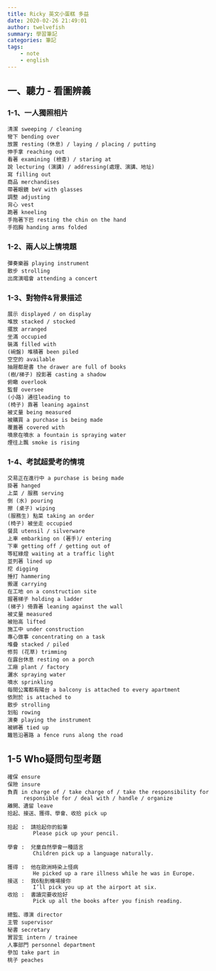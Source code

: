 ```yaml
---
title: Ricky 英文小蛋糕 多益
date: 2020-02-26 21:49:01
author: twelvefish
summary: 學習筆記
categories: 筆記
tags:
    - note
    - english
---
```

## 一、聽力 - 看圖辨義
### 1-1、一人獨照相片

	清潔 sweeping / cleaning
	彎下 bending over
	放置 resting (休息) / laying / placing / putting
	伸手拿 reaching out
	看著 examining (檢查) / staring at
	說 lecturing (演講) / addressing(處理、演講、地址)
	寫 filling out
	商品 merchandises
	帶著眼鏡 beV with glasses
	調整 adjusting
	背心 vest
	跪著 kneeling
	手拖著下巴 resting the chin on the hand
	手抱胸 handing arms folded
	
### 1-2、兩人以上情境題
	
	彈奏樂器 playing instrument
	散步 strolling
	出席演唱會 attending a concert
	
### 1-3、對物件&背景描述

	展示 displayed / on display
	堆放 stacked / stocked
	擺放 arranged
	坐滿 occupied
	裝滿 filled with
	(碗盤) 堆積著 been piled
	空空的 available
	抽屜都是書 the drawer are full of books
	(樹/梯子) 投影著 casting a shadow
	俯瞰 overlook
	監督 oversee
	(小路) 通往leading to
	(椅子) 靠著 leaning against
	被丈量 being measured
	被購買 a purchase is being made
	覆蓋著 covered with
	噴泉在噴水 a fountain is spraying water
	煙往上飄 smoke is rising
	
### 1-4、考試超愛考的情境

    交易正在進行中 a purchase is being made
    掛著 hanged
    上菜 / 服務 serving
    倒 (水) pouring
    擦 (桌子) wiping
    (服務生) 點菜 taking an order
    (椅子) 被坐走 occupied
    餐具 utensil / silverware
    上車 embarking on (著手)/ entering
    下車 getting off / getting out of
    等紅綠燈 waiting at a traffic light
    並列著 lined up
    挖 digging
    捶打 hammering
    搬運 carrying
    在工地 on a construction site
    握著梯子 holding a ladder
    (梯子) 倚靠著 leaning against the wall
    被丈量 measured
    被抬高 lifted
    施工中 under construction
    專心做事 concentrating on a task
    堆疊 stacked / piled
    修剪 (花草) trimming
    在露台休息 resting on a porch
    工廠 plant / factory
    灑水 spraying water
    噴水 sprinkling
    每間公寓都有陽台 a balcony is attached to every apartment
    依附於 is attached to 
    散步 strolling
    划船 rowing
    演奏 playing the instrument
    被綁著 tied up
    籬笆沿著路 a fence runs along the road

## 1-5 Who疑問句型考題

    確保 ensure
    保險 insure
    負責 in charge of / take charge of / take the responsibility for
         responsible for / deal with / handle / organize
    離開、遺留 leave
    拾起、接送、獲得、學會、收拾 pick up

    拾起 :  請拾起你的鉛筆
            Please pick up your pencil.

    學會 :  兒童自然學會一種語言
            Children pick up a language naturally.

    獲得 :  他在歐洲時染上怪病
            He picked up a rare illness while he was in Europe.    
    接送 :  我6點到機場接你
            I’ll pick you up at the airport at six.    
    收拾 :  書讀完要收拾好
            Pick up all the books after you finish reading. 

    總監、導演 director
    主管 supervisor
    秘書 secretary
    實習生 intern / trainee
    人事部門 personnel department
    參加 take part in
    桃子 peaches